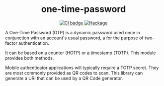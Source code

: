 <h1 align="center">
  one-time-password
</h1>

<p align="center">
<a href="https://github.com/haskell-cryptography/one-time-password/actions">
  <img src="https://img.shields.io/github/actions/workflow/status/haskell-cryptography/one-time-password/one-time-password.yml?style=flat-square" alt="CI badge" />
</a>
<a href="https://hackage.haskell.org/package/one-time-password">
  <img src="https://img.shields.io/hackage/v/one-time-password?style=flat-square" alt="Hackage" />
</a>
</p>

A One-Time Password (OTP) is a dynamic password used once in conjunction with an account's usual password, a for the purpose of two-factor authentication. 

It can be based on a counter (HOTP) or a timestamp (TOTP). This module provides both methods.

Mobile authenticator applications will typically require a TOTP secret. They are most commonly provided as QR codes to scan.
This library can generate a URI that can be used by a QR Code generator.
